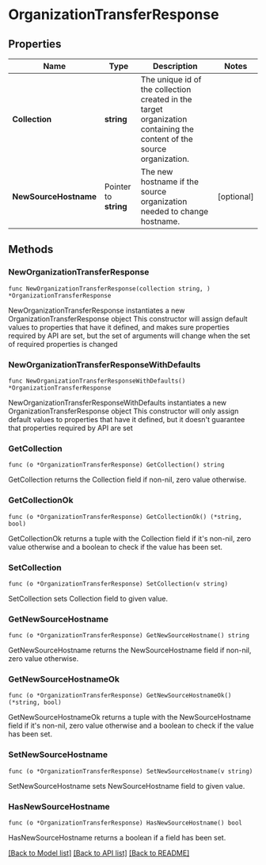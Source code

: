 # OrganizationTransferResponse

## Properties

Name | Type | Description | Notes
------------ | ------------- | ------------- | -------------
**Collection** | **string** | The unique id of the collection created in the target organization containing the content of the source organization. | 
**NewSourceHostname** | Pointer to **string** | The new hostname if the source organization needed to change hostname. | [optional] 

## Methods

### NewOrganizationTransferResponse

`func NewOrganizationTransferResponse(collection string, ) *OrganizationTransferResponse`

NewOrganizationTransferResponse instantiates a new OrganizationTransferResponse object
This constructor will assign default values to properties that have it defined,
and makes sure properties required by API are set, but the set of arguments
will change when the set of required properties is changed

### NewOrganizationTransferResponseWithDefaults

`func NewOrganizationTransferResponseWithDefaults() *OrganizationTransferResponse`

NewOrganizationTransferResponseWithDefaults instantiates a new OrganizationTransferResponse object
This constructor will only assign default values to properties that have it defined,
but it doesn't guarantee that properties required by API are set

### GetCollection

`func (o *OrganizationTransferResponse) GetCollection() string`

GetCollection returns the Collection field if non-nil, zero value otherwise.

### GetCollectionOk

`func (o *OrganizationTransferResponse) GetCollectionOk() (*string, bool)`

GetCollectionOk returns a tuple with the Collection field if it's non-nil, zero value otherwise
and a boolean to check if the value has been set.

### SetCollection

`func (o *OrganizationTransferResponse) SetCollection(v string)`

SetCollection sets Collection field to given value.


### GetNewSourceHostname

`func (o *OrganizationTransferResponse) GetNewSourceHostname() string`

GetNewSourceHostname returns the NewSourceHostname field if non-nil, zero value otherwise.

### GetNewSourceHostnameOk

`func (o *OrganizationTransferResponse) GetNewSourceHostnameOk() (*string, bool)`

GetNewSourceHostnameOk returns a tuple with the NewSourceHostname field if it's non-nil, zero value otherwise
and a boolean to check if the value has been set.

### SetNewSourceHostname

`func (o *OrganizationTransferResponse) SetNewSourceHostname(v string)`

SetNewSourceHostname sets NewSourceHostname field to given value.

### HasNewSourceHostname

`func (o *OrganizationTransferResponse) HasNewSourceHostname() bool`

HasNewSourceHostname returns a boolean if a field has been set.


[[Back to Model list]](../README.md#documentation-for-models) [[Back to API list]](../README.md#documentation-for-api-endpoints) [[Back to README]](../README.md)


